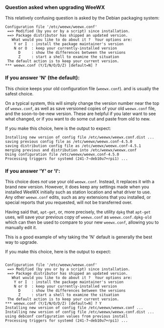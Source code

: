 ### Question asked when upgrading WeeWX

This relatively confusing question is asked by the Debian packaging system:

```
Configuration file '/etc/weewx/weewx.conf'
 ==> Modified (by you or by a script) since installation.
 ==> Package distributor has shipped an updated version.
   What would you like to do about it ?  Your options are:
    Y or I  : install the package maintainer's version
    N or O  : keep your currently-installed version
      D     : show the differences between the versions
      Z     : start a shell to examine the situation
 The default action is to keep your current version.
*** weewx.conf (Y/I/N/O/D/Z) [default=N] ?
```

### If you answer 'N' (the default):

This choice keeps your old configuration file (`weewx.conf`). and is usually the safest choice.

On a typical system, this will simply change the version number near the top of `weewx.conf`,
as well as save versioned copies of your old `weewx.conf` file, and the soon-to-be-new version. 
These are helpful if you later want to see what changed, or if you want to do some 
cut and paste from old to new.

If you make this choice, here is the output to expect:

```
Installing new version of config file /etc/weewx/weewx.conf.dist ...
saving previous config file as /etc/weewx/weewx.conf-4.5.0
saving distribution config file as /etc/weewx/weewx.conf-4.5.1
merging previous and distribution into /etc/weewx/weewx.conf
Using configuration file /etc/weewx/weewx.conf-4.5.0
Processing triggers for systemd (241-7~deb10u7+rpi1) ...
```


### If you answer 'Y' or 'I':

This choice does *not* use your old `weewx.conf`. Instead, it replaces it with a brand new
version. However, it does keep any settings made when you installed WeeWX initially such
as station location and what driver to use. Any other `weewx.conf` edits, such as 
any extensions that you installed, or special reports that you requested, 
will not be transferred over. 

Having said that, `apt-get`, or, more precisely, the utility `dpkg` that `apt-get` uses,
will save your previous copy of `weewx.conf` as `weewx.conf.dpkg-old` which can then
be used to compare to your new `weewx.conf`, allowing you to manually edit it.

This is a good example of why taking the 'N' default is generally the best way to upgrade.

If you make this choice, here is the output to expect:

```

Configuration file '/etc/weewx/weewx.conf'
 ==> Modified (by you or by a script) since installation.
 ==> Package distributor has shipped an updated version.
   What would you like to do about it ?  Your options are:
    Y or I  : install the package maintainer's version
    N or O  : keep your currently-installed version
      D     : show the differences between the versions
      Z     : start a shell to examine the situation
 The default action is to keep your current version.
*** weewx.conf (Y/I/N/O/D/Z) [default=N] ? Y
Installing new version of config file /etc/weewx/weewx.conf ...
Installing new version of config file /etc/weewx/weewx.conf.dist ...
using debconf configuration values from previous install
Processing triggers for systemd (241-7~deb10u7+rpi1) ...
```

